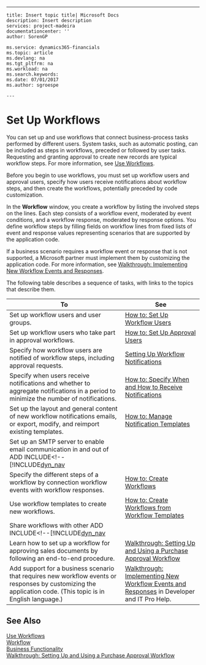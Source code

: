 ---
    title: Insert topic title| Microsoft Docs
    description: Insert description
    services: project-madeira
    documentationcenter: ''
    author: SorenGP

    ms.service: dynamics365-financials
    ms.topic: article
    ms.devlang: na
    ms.tgt_pltfrm: na
    ms.workload: na
    ms.search.keywords:
    ms.date: 07/01/2017
    ms.author: sgroespe

    ---
# Set Up Workflows
You can set up and use workflows that connect business-process tasks performed by different users. System tasks, such as automatic posting, can be included as steps in workflows, preceded or followed by user tasks. Requesting and granting approval to create new records are typical workflow steps. For more information, see [Use Workflows](../use-workflows.md).  
  
 Before you begin to use workflows, you must set up workflow users and approval users, specify how users receive notifications about workflow steps, and then create the workflows, potentially preceded by code customization.  
  
 In the **Workflow** window, you create a workflow by listing the involved steps on the lines. Each step consists of a workflow event, moderated by event conditions, and a workflow response, moderated by response options. You define workflow steps by filling fields on workflow lines from fixed lists of event and response values representing scenarios that are supported by the application code.  
  
 If a business scenario requires a workflow event or response that is not supported, a Microsoft partner must implement them by customizing the application code. For more information, see [Walkthrough: Implementing New Workflow Events and Responses](../walkthrough-implementing-new-workflow-events-and-responses.md).  
  
 The following table describes a sequence of tasks, with links to the topics that describe them.  
  
|**To**|**See**|  
|------------|-------------|  
|Set up workflow users and user groups.|[How to: Set Up Workflow Users](../how-to-set-up-workflow-users.md)|  
|Set up workflow users who take part in approval workflows.|[How to: Set Up Approval Users](../how-to-set-up-approval-users.md)|  
|Specify how workflow users are notified of workflow steps, including approval requests.|[Setting Up Workflow Notifications](../setting-up-workflow-notifications.md)|  
|Specify when users receive notifications and whether to aggregate notifications in a period to minimize the number of notifications.|[How to: Specify When and How to Receive Notifications](../how-to-specify-when-and-how-to-receive-notifications.md)|  
|Set up the layout and general content of new workflow notifications emails, or export, modify, and reimport existing templates.|[How to: Manage Notification Templates](../how-to-manage-notification-templates.md)|  
|Set up an SMTP server to enable email communication in and out of ADD INCLUDE<!--[!INCLUDE[dyn_nav](../../includes/how-to-set-up-smtp-email.md)|  
|Specify the different steps of a workflow by connection workflow events with workflow responses.|[How to: Create Workflows](../how-to-create-workflows.md)|  
|Use workflow templates to create new workflows.|[How to: Create Workflows from Workflow Templates](../how-to-create-workflows-from-workflow-templates.md)|  
|Share workflows with other ADD INCLUDE<!--[!INCLUDE[dyn_nav](../../includes/how-to-export-and-import-workflows.md)|  
|Learn how to set up a workflow for approving sales documents by following an end-to-end procedure.|[Walkthrough: Setting Up and Using a Purchase Approval Workflow](../walkthrough-setting-up-and-using-a-purchase-approval-workflow.md)|  
|Add support for a business scenario that requires new workflow events or responses by customizing the application code. \(This topic is in English language.\)|[Walkthrough: Implementing New Workflow Events and Responses](../walkthrough-implementing-new-workflow-events-and-responses.md) in Developer and IT Pro Help.|  
  
## See Also  
 [Use Workflows](../use-workflows.md)   
 [Workflow](../workflow.md)   
 [Business Functionality](../Business%20Functionality.md)   
 [Walkthrough: Setting Up and Using a Purchase Approval Workflow](../walkthrough-setting-up-and-using-a-purchase-approval-workflow.md)